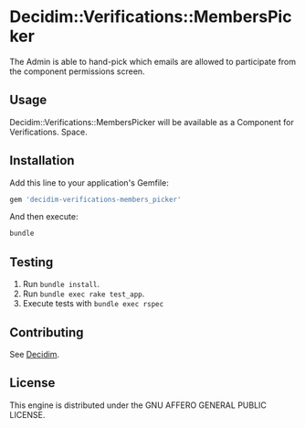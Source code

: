 # Decidim::Verifications::MembersPicker

The Admin is able to hand-pick which emails are allowed to participate from the component permissions screen.

## Usage

Decidim::Verifications::MembersPicker will be available as a Component for Verifications.
Space.

## Installation

Add this line to your application's Gemfile:

```ruby
gem 'decidim-verifications-members_picker'
```

And then execute:

```bash
bundle
```

## Testing

1. Run `bundle install`.
2. Run `bundle exec rake test_app`.
3. Execute tests with `bundle exec rspec`

## Contributing

See [Decidim](https://github.com/decidim/decidim).

## License

This engine is distributed under the GNU AFFERO GENERAL PUBLIC LICENSE.
